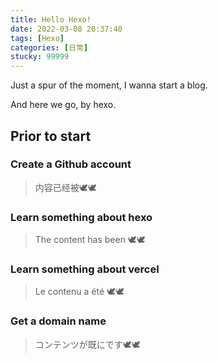 ```yaml
---
title: Hello Hexo!
date: 2022-03-08 20:37:40
tags: [Hexo]
categories: [日常]
stucky: 99999
---
```


Just a spur of the moment, I wanna start a blog.

And here we go, by hexo.

## Prior to start 

### Create a Github account

>   内容已经被🕊🕊


### Learn something about hexo

>   The content has been 🕊🕊
>

### Learn something about vercel

>   Le contenu a été 🕊🕊
>

### Get a domain name

>   コンテンツが既にです🕊🕊